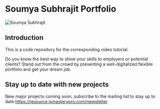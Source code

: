 # Soumya Subhrajit Portfolio

![Soumya Subhrajit](https://i.ibb.co/wZtTXVV/Soumya-Subhrajit-Google-Chrome-11-07-2023-22-38-19-2.png)

## Introduction

This is a code repository for the corresponding video tutorial.

Do you know the best way to show your skills to employers or potential clients? Stand out from the crowd by presenting a well-digitalized flexible portfolio and get your dream job.

## Stay up to date with new projects

New major projects coming soon, subscribe to the mailing list to stay up to date https://resource.jsmasterypro.com/newsletter
